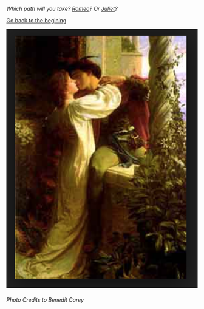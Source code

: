 _Which path will you take? [Romeo](romeo/romeo.md)? Or [Juliet](Juliet/juliet.md)?_

[Go back to the begining](README.md)  

 ![](juliet.png)  
###### Photo Credits to Benedit Carey